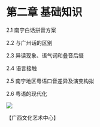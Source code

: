 # 第二章 基础知识

2.1 南宁白话拼音方案

2.2 与广州话的区别

2.3 异读现象、语气词和叠音后缀

2.4 语言接触

2.5 南宁地区粤语口音差异及演变构拟

2.6 粤语的现代化

<!--
![](https://wx1.sinaimg.cn/large/69144085ly1g8d4xflodaj215o0q47u0.jpg)
![](https://s2.ax1x.com/2019/10/29/KgxXcR.jpg)
-->

![](https://cdn.jsdelivr.net/gh/leimaau/CDN@latest/data-store/nanningPic/ngaislat.jpg)

【广西文化艺术中心】